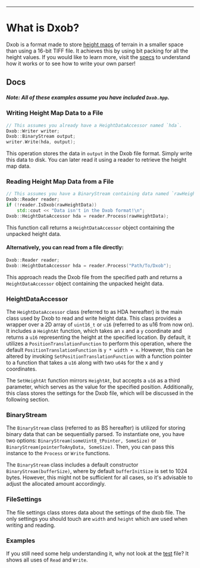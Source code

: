 
---

# What is Dxob?
Dxob is a format made to store [height maps](https://en.wikipedia.org/wiki/Heightmap) of terrain in a smaller space than using a 16-bit TIFF file. It achieves this by using bit packing for all the height values. If you would like to learn more, visit the [specs](https://www.github.com/duckos-mods/Dxob/blob/master/Specs.MD) to understand how it works or to see how to write your own parser!

## Docs
##### Note: All of these examples assume you have included `Dxob.hpp`.
### Writing Height Map Data to a File
```cpp
// This assumes you already have a HeightDataAccessor named `hda`.
Dxob::Writer writer;
Dxob::BinaryStream output;
writer.Write(hda, output);
```
This operation stores the data in `output` in the Dxob file format. Simply write this data to disk. You can later read it using a reader to retrieve the height map data.

### Reading Height Map Data from a File
```cpp
// This assumes you have a BinaryStream containing data named `rawHeightData`.
Dxob::Reader reader;
if (!reader.IsDxob(rawHeightData))
    std::cout << "Data isn't in the Dxob format!\n";
Dxob::HeightDataAccessor hda = reader.Process(rawHeightData);
```
This function call returns a `HeightDataAccessor` object containing the unpacked height data.

#### Alternatively, you can read from a file directly:
```cpp
Dxob::Reader reader;
Dxob::HeightDataAccessor hda = reader.Process("Path/To/Dxob");
```
This approach reads the Dxob file from the specified path and returns a `HeightDataAccessor` object containing the unpacked height data.

### HeightDataAccessor
The `HeightDataAccessor` class (referred to as HDA hereafter) is the main class used by Dxob to read and write height data. This class provides a wrapper over a 2D array of `uint16_t` or `u16` (referred to as u16 from now on). It includes a `HeightAt` function, which takes an `x` and a `y` coordinate and returns a `u16` representing the height at the specified location. By default, it utilizes a `PositionTranslationFunction` to perform this operation, where the default `PositionTranslationFunction` is `y * width + x`. However, this can be altered by invoking `SetPositionTranslationFunction` with a function pointer to a function that takes a `u16` along with two `u64`s for the x and y coordinates.

The `SetHeightAt` function mirrors `HeightAt`, but accepts a `u16` as a third parameter, which serves as the value for the specified position. Additionally, this class stores the settings for the Dxob file, which will be discussed in the following section.

### BinaryStream
The `BinaryStream` class (referred to as BS hereafter) is utilized for storing binary data that can be sequentially parsed. To instantiate one, you have two options: `BinaryStream(someUint8_tPointer, SomeSize)` or `BinaryStream(pointerToAnyData, SomeSize)`. Then, you can pass this instance to the `Process` or `Write` functions.

The `BinaryStream` class includes a default constructor `BinaryStream(bufferSize)`, where by default `bufferInitSize` is set to 1024 bytes. However, this might not be sufficient for all cases, so it's advisable to adjust the allocated amount accordingly.

### FileSettings
The file settings class stores data about the settings of the dxob file. The only settings you should touch are `width` and `height` which are used when writing and reading.

### Examples
If you still need some help understanding it, why not look at the [test](https://github.com/Duckos-Mods/Dxob/blob/master/test/main.cpp) file? It shows all uses of `Read` and `Write`.